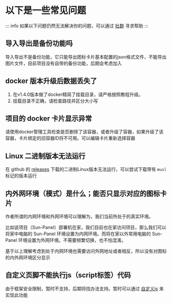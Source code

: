 # 以下是一些常见问题

::: info 
如果以下问题仍然无法解决你的问题，可以通过 [社群](/zh_cn/introduce/author_groups.html) 寻求帮助
:::

## 导入导出是备份功能吗

导入导出不是备份功能，它只能导出图标卡片基本配置的json格式文件，不能导出图片文件，目前项目没有自带的备份功能，后期会考虑加入

## docker 版本升级后数据丢失了

1. 在v1.4.0版本做了docker精简了挂载目录，请严格按照教程升级。
2. 挂载目录不正确，请检查路径并区分大小写

## 项目的 docker 卡片显示异常

请使用docker管理工具检查是否删除了该容器，或者升级了容器，如果升级了该容器，卡片绑定的旧容器ID将不可用。可以编辑卡片重新选择容器

## Linux 二进制版本无法运行

在 github 的 [releases](https://github.com/hslr-s/sun-panel/releases) 下载的二进制Linux版本无法运行，可以尝试下载带有 `musl` 标记的版本运行

## 内外网环境（模式）是什么；能否只显示对应的图标卡片

作者所谓的内网环境和外网环境可以理解为，我们当前所处于的真实环境。

比如说项目（Sun-Panel）部署机在家，我们目前也在家访问项目，那么我们可以将家中电脑的 Sun-Panel 环境设置为内网环境。而将在家以外常用电脑的 Sun-Panel 环境设置为外网环境。不需要频繁切换，也不怕混淆。

基于以上理解考虑到处于内网环境也需要访问外网地址或者相反，所以没有对图标的内外网环境区分显示

## 自定义页脚不能执行js（script标签）代码

由于框架安全限制，暂时不支持，后期将找办法支持。暂时可以通过 [自定义js](../advanced/custom_js_css.md) 来实现此功能